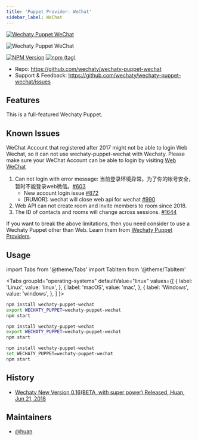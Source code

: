 ```yaml
---
title: 'Puppet Provider: WeChat'
sidebar_label: WeChat
---
```


[![Wechaty Puppet WeChat](https://img.shields.io/badge/Puppet-WeChat-blueviolet)](wechat)

![Wechaty Puppet WeChat](https://raw.githubusercontent.com/wechaty/wechaty-puppet-wechat/HEAD/docs/images/wechaty-puppet-wechat.png)

[![NPM Version](https://badge.fury.io/js/wechaty-puppet-wechat.svg)](https://badge.fury.io/js/wechaty-puppet-wechat)
[![npm (tag)](https://img.shields.io/npm/v/wechaty-puppet-wechat/next.svg)](https://www.npmjs.com/package/wechaty-puppet-wechat?activeTab=versions)

- Repo: <https://github.com/wechaty/wechaty-puppet-wechat>
- Support & Feedback: <https://github.com/wechaty/wechaty-puppet-wechat/issues>

## Features

This is a full-featured Wechaty Puppet.

## Known Issues

WeChat Account that registered after 2017 might not be able to login Web Wechat, so it can not use wechaty-puppet-wechat with Wechaty. Please make sure your WeChat Account can be able to login by visiting [Web WeChat](https://web.wechat.com)

1. Can not login with error message: 当前登录环境异常。为了你的帐号安全，暂时不能登录web微信。[#603](https://github.com/wechaty/wechaty/issues/603)
    - New account login issue [#872](https://github.com/wechaty/wechaty/issues/872)
    - [RUMOR]: wechat will close web api for wechat [#990](https://github.com/wechaty/wechaty/issues/990)
1. Web API can not create room and invite members to room since 2018.
1. The ID of contacts and rooms will change across sessions. [#1644](https://github.com/wechaty/wechaty/issues/1644)

If you want to break the above limitations, then you need consider to use a Wechaty Puppet other than Web. Learn them from [Wechaty Puppet Providers](puppet-providers/overview.mdx).

## Usage

<!-- MDX import -->
import Tabs from '@theme/Tabs'
import TabItem from '@theme/TabItem'

<Tabs
  groupId="operating-systems"
  defaultValue="linux"
  values={[
    { label: 'Linux',   value: 'linux', },
    { label: 'macOS',   value: 'mac', },
    { label: 'Windows', value: 'windows', },
  ]
}>

<TabItem value="linux">

```sh
npm install wechaty-puppet-wechat
export WECHATY_PUPPET=wechaty-puppet-wechat
npm start
```

</TabItem>
<TabItem value="mac">

```sh
npm install wechaty-puppet-wechat
export WECHATY_PUPPET=wechaty-puppet-wechat
npm start
```

</TabItem>
<TabItem value="windows">

```sh
npm install wechaty-puppet-wechat
set WECHATY_PUPPET=wechaty-puppet-wechat
npm start
```

</TabItem>
</Tabs>

## History

- [Wechaty New Version 0.16(BETA, with super power) Released, Huan, Jun 21, 2018](https://wechaty.js.org/2018/06/21/wechaty-new-release-version-0.16/)

## Maintainers

- [@huan](https://wechaty.js.org/contributors/huan)
